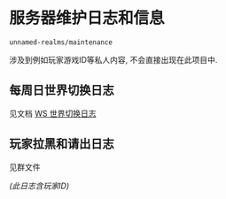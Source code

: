 # 服务器维护日志和信息

`unnamed-realms/maintenance`

涉及到例如玩家游戏ID等私人内容, 不会直接出现在此项目中.


## 每周日世界切换日志

见文档 [WS 世界切换日志](world-switch.log.md)


## 玩家拉黑和请出日志

见群文件

*(此日志含玩家ID)*
